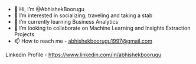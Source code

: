 - 👋 Hi, I’m @AbhishekBoorugu
- 👀 I’m interested in socializing, traveling and taking a stab
- 🌱 I’m currently learning Business Analytics
- 🤝 I’m looking to collaborate on Machine Learning and Insights Extraction Projects
- 📫 How to reach me - abhishekboorugu1997@gmail.com

Linkedin Profile - https://www.linkedin.com/in/abhishekboorugu
